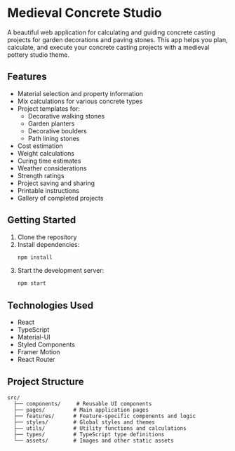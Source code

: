 # Medieval Concrete Studio

A beautiful web application for calculating and guiding concrete casting projects for garden decorations and paving stones. This app helps you plan, calculate, and execute your concrete casting projects with a medieval pottery studio theme.

## Features

- Material selection and property information
- Mix calculations for various concrete types
- Project templates for:
  - Decorative walking stones
  - Garden planters
  - Decorative boulders
  - Path lining stones
- Cost estimation
- Weight calculations
- Curing time estimates
- Weather considerations
- Strength ratings
- Project saving and sharing
- Printable instructions
- Gallery of completed projects

## Getting Started

1. Clone the repository
2. Install dependencies:
   ```bash
   npm install
   ```
3. Start the development server:
   ```bash
   npm start
   ```

## Technologies Used

- React
- TypeScript
- Material-UI
- Styled Components
- Framer Motion
- React Router

## Project Structure

```
src/
  ├── components/     # Reusable UI components
  ├── pages/         # Main application pages
  ├── features/      # Feature-specific components and logic
  ├── styles/        # Global styles and themes
  ├── utils/         # Utility functions and calculations
  ├── types/         # TypeScript type definitions
  └── assets/        # Images and other static assets
``` 